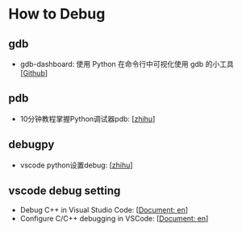 # How to Debug

## gdb

- gdb-dashboard: 使用 Python 在命令行中可视化使用 gdb 的小工具 \[[Github](https://github.com/cyrus-and/gdb-dashboard)\]

## pdb

- 10分钟教程掌握Python调试器pdb: [[zhihu](https://zhuanlan.zhihu.com/p/37294138)]

## debugpy

- vscode python设置debug: [[zhihu](https://www.zhihu.com/question/35022733/answer/3178874019)]

## vscode debug setting

- Debug C++ in Visual Studio Code: \[[Document: en](https://code.visualstudio.com/docs/cpp/cpp-debug)\]
- Configure C/C++ debugging in VSCode: \[[Document: en](https://code.visualstudio.com/docs/cpp/launch-json-reference)\]